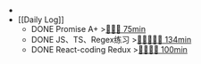 -
- [[Daily Log]]
	- DONE Promise A+ >[🍅🍅🍅 75min](#agenda-pomo://?t=f-1689762685766-1500%2Cf-1689776513687-1500%2Cf-1689778444123-1500)
	- DONE JS、TS、Regex练习 >[🍅🍅🍅🍅🍅 134min](#agenda-pomo://?t=f-1689751773201-1500%2Cf-1689753930303-1500%2Cf-1689755592476-1500%2Cf-1689758203251-1500%2Cf-1689760006413-1500%2Cp-1689761998489-504)
	- DONE React-coding Redux >[🍅🍅🍅🍅 100min](#agenda-pomo://?t=f-1689741914913-1500%2Cf-1689745091849-1500%2Cf-1689747052586-1500%2Cf-1689749091265-1500)